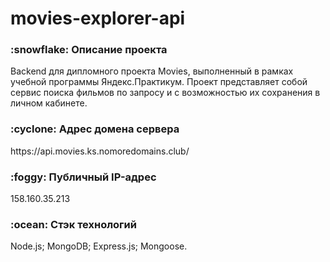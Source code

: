<h1> movies-explorer-api </h1>

<h3>:snowflake: Описание проекта </h3>
<p>Backend для дипломного проекта Movies, выполненный в рамках учебной программы Яндекс.Практикум. Проект представляет собой сервис поиска фильмов по запросу и с возможностью их сохранения в личном кабинете. </p>

<h3>:cyclone: Адрес домена сервера </h3>
<p>https://api.movies.ks.nomoredomains.club/</p>

<h3>:foggy: Публичный IP-адрес</h3>
<p>158.160.35.213</p>

<h3>:ocean: Стэк технологий</h3> 
<p>
Node.js;
MongoDB;
Express.js;
Mongoose.
</p> 
